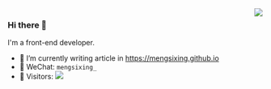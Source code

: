<img align="right" src="https://github-readme-stats.vercel.app/api?username=mengsixing&show_icons=true&icon_color=CE1D2D&text_color=718096&bg_color=ffffff&hide_title=true" />

### Hi there 👋

I'm a front-end developer.

- 🔭 I’m currently writing article in https://mengsixing.github.io
- 💬 WeChat: `mengsixing_`
- 👯 Visitors: ![](https://visitor-badge.glitch.me/badge?page_id=mengsixing.mengsixing)

